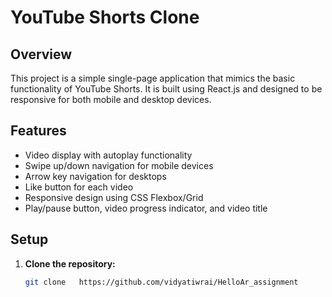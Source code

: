 # YouTube Shorts Clone

## Overview

This project is a simple single-page application that mimics the basic functionality of YouTube Shorts. It is built using React.js and designed to be responsive for both mobile and desktop devices.

## Features

- Video display with autoplay functionality
- Swipe up/down navigation for mobile devices
- Arrow key navigation for desktops
- Like button for each video
- Responsive design using CSS Flexbox/Grid
- Play/pause button, video progress indicator, and video title

## Setup

1. **Clone the repository:**

   ```bash
   git clone   https://github.com/vidyatiwrai/HelloAr_assignment

